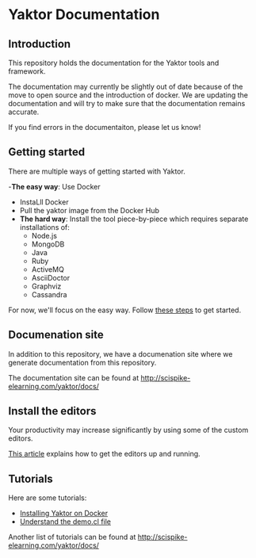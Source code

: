 # Yaktor Documentation

## Introduction

This repository holds the documentation for the Yaktor tools and framework.

The documentation may currently be slightly out of date because of the move to open source and the introduction of docker.
We are updating the documentation and will try to make sure that the documentation remains accurate.

If you find errors in the documentaiton, please let us know!

## Getting started

There are multiple ways of getting started with Yaktor. 

-**The easy way**: Use Docker
  - InstaLll Docker
  - Pull the yaktor image from the Docker Hub
- **The hard way**: Install the tool piece-by-piece which requires separate installations of:
  - Node.js
  - MongoDB
  - Java
  - Ruby
  - ActiveMQ
  - AsciiDoctor
  - Graphviz
  - Cassandra 

For now, we'll focus on the easy way. Follow [these steps](DockerInstall.md) to get started.

## Documenation site

In addition to this repository, we have a documenation site where we generate documentation from this repository.

The documentation site can be found at http://scispike-elearning.com/yaktor/docs/

## Install the editors

Your productivity may increase significantly by using some of the custom editors.

[This article](eclipse/ConfigureEclipse.md) explains how to get the editors up and running.

## Tutorials

Here are some tutorials:

- [Installing Yaktor on Docker](DockerInstall.md)
- [Understand the demo.cl file](YaktorInitialTemplate.md)

Another list of tutorials can be found at http://scispike-elearning.com/yaktor/docs/

